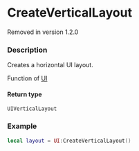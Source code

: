 # CreateVerticalLayout

<div class="alert alert-danger">Removed in version 1.2.0</div>

### Description
Creates a horizontal UI layout.

Function of [UI](../../)

#### Return type
`UIVerticalLayout`

### Example
```lua
local layout = UI:CreateVerticalLayout()
```